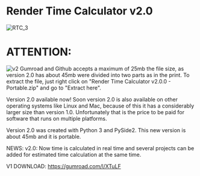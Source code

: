 # Render Time Calculator v2.0
![RTC_3](https://user-images.githubusercontent.com/60605512/82163305-b483e500-9880-11ea-8032-f08870d20c1e.PNG)

# ATTENTION:
![v2](https://user-images.githubusercontent.com/60605512/82163424-73d89b80-9881-11ea-917d-c752e6abcad5.PNG)
Gumroad and Github accepts a maximum of 25mb the file size, as version 2.0 has about 45mb were divided into two parts as in the print. To extract the file, just right click on "Render Time Calculator v2.0.0 - Portable.zip" and go to "Extract here".

Version 2.0 available now!
Soon version 2.0 is also available on other operating systems like Linux and Mac, because of this it has a considerably larger size than version 1.0. Unfortunately that is the price to be paid for software that runs on multiple platforms.

Version 2.0 was created with Python 3 and PySide2.
This new version is about 45mb and it is portable.

NEWS:
v2.0: Now time is calculated in real time and several projects can be added for estimated time calculation at the same time.

V1 DOWNLOAD: https://gumroad.com/l/XTuLF
